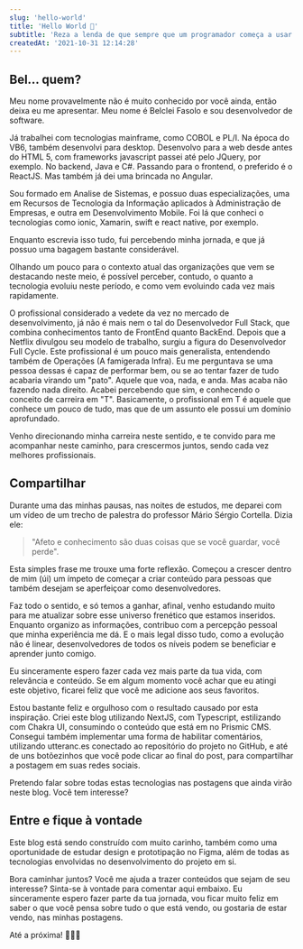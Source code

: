 ```yaml
---
slug: 'hello-world'
title: 'Hello World 🥳'
subtitle: 'Reza a lenda de que sempre que um programador começa a usar uma nova tecnologia, para ter sorte em sua nova empreitada, deve iniciar com "Hello World". Eu é que não ia ser bobo de arriscar logo agora com meu blog. Deixa pro próximo framework javascript que eu for testar.'
createdAt: '2021-10-31 12:14:28'
---
```


## Bel... quem?

Meu nome provavelmente não é muito conhecido por você ainda, então deixa eu me apresentar. Meu nome é Belclei Fasolo e sou desenvolvedor de software.

Já trabalhei com tecnologias mainframe, como COBOL e PL/I. Na época do VB6, também desenvolvi para desktop. Desenvolvo para a web desde antes do HTML 5, com frameworks javascript passei até pelo JQuery, por exemplo. No backend, Java e C#. Passando para o frontend, o preferido é o ReactJS. Mas também já dei uma brincada no Angular.

Sou formado em Analise de Sistemas, e possuo duas especializações, uma em Recursos de Tecnologia da Informação aplicados à Administração de Empresas, e outra em Desenvolvimento Mobile. Foi lá que conheci o tecnologias como ionic, Xamarin, swift e react native, por exemplo.

Enquanto escrevia isso tudo, fui percebendo minha jornada, e que já possuo uma bagagem bastante considerável.

Olhando um pouco para o contexto atual das organizações que vem se destacando neste meio, é possível perceber, contudo, o quanto a tecnologia evoluiu neste período, e como vem evoluindo cada vez mais rapidamente.

O profissional considerado a vedete da vez no mercado de desenvolvimento, já não é mais nem o tal do Desenvolvedor Full Stack, que combina conhecimentos tanto de FrontEnd quanto BackEnd. Depois que a Netflix divulgou seu modelo de trabalho, surgiu a figura do Desenvolvedor Full Cycle. Este profissional é um pouco mais generalista, entendendo também de Operações (A famigerada Infra). Eu me perguntava se uma pessoa dessas é capaz de performar bem, ou se ao tentar fazer de tudo acabaria virando um "pato". Aquele que voa, nada, e anda. Mas acaba não fazendo nada direito. Acabei percebendo que sim, e conhecendo o conceito de carreira em "T". Basicamente, o profissional em T é aquele que conhece um pouco de tudo, mas que de um assunto ele possui um domínio aprofundado.

Venho direcionando minha carreira neste sentido, e te convido para me acompanhar neste caminho, para crescermos juntos, sendo cada vez melhores profissionais.

## Compartilhar

Durante uma das minhas pausas, nas noites de estudos, me deparei com um vídeo de um trecho de palestra do professor Mário Sérgio Cortella. Dizia ele:

> "Afeto e conhecimento são duas coisas que se você guardar, você perde".

Esta simples frase me trouxe uma forte reflexão. Começou a crescer dentro de mim (úi) um ímpeto de começar a criar conteúdo para pessoas que também desejam se aperfeiçoar como desenvolvedores.

Faz todo o sentido, e só temos a ganhar, afinal, venho estudando muito para me atualizar sobre esse universo frenético que estamos inseridos. Enquanto organizo as informações, contribuo com a percepção pessoal que minha experiência me dá. E o mais legal disso tudo, como a evolução não é linear, desenvolvedores de todos os níveis podem se beneficiar e aprender junto comigo.

Eu sinceramente espero fazer cada vez mais parte da tua vida, com relevância e conteúdo. Se em algum momento você achar que eu atingi este objetivo, ficarei feliz que você me adicione aos seus favoritos.

Estou bastante feliz e orgulhoso com o resultado causado por esta inspiração. Criei este blog utilizando NextJS, com Typescript, estilizando com Chakra UI, consumindo o conteúdo que está em no Prismic CMS. Consegui também implementar uma forma de habilitar comentários, utilizando utteranc.es conectado ao repositório do projeto no GitHub, e até de uns botõezinhos que você pode clicar ao final do post, para compartilhar a postagem em suas redes sociais.

Pretendo falar sobre todas estas tecnologias nas postagens que ainda virão neste blog. Você tem interesse?

## Entre e fique à vontade

Este blog está sendo construído com muito carinho, também como uma oportunidade de estudar design e prototipação no Figma, além de todas as tecnologias envolvidas no desenvolvimento do projeto em si.

Bora caminhar juntos? Você me ajuda a trazer conteúdos que sejam de seu interesse? Sinta-se à vontade para comentar aqui embaixo. Eu sinceramente espero fazer parte da tua jornada, vou ficar muito feliz em saber o que você pensa sobre tudo o que está vendo, ou gostaria de estar vendo, nas minhas postagens.

Até a próxima! 👨🏻‍💻
